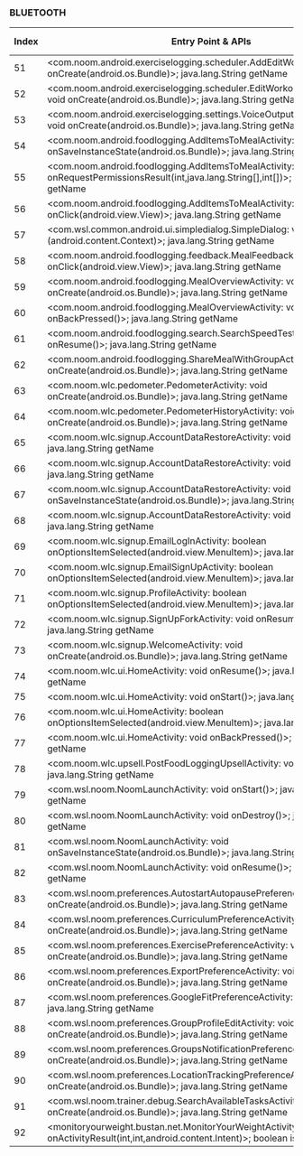 ### BLUETOOTH
| Index | Entry Point & APIs | Screen shot | Resource id | Label |
| ------------- | ------------- | ------------- |-------------|-------------|
| 51 | <com.noom.android.exerciselogging.scheduler.AddEditWorkoutActivity: void onCreate(android.os.Bundle)>; java.lang.String getName | ![](D:\COSMOS\output\py\Play_win8\Health_Fitness\com.wsl.noom\com.noom.android.exerciselogging.scheduler.AddEditWorkoutActivity.png) |  | F |
| 52 | <com.noom.android.exerciselogging.scheduler.EditWorkoutScheduleActivity: void onCreate(android.os.Bundle)>; java.lang.String getName | ![](D:\COSMOS\output\py\Play_win8\Health_Fitness\com.wsl.noom\com.noom.android.exerciselogging.scheduler.EditWorkoutScheduleActivity.png) |  | F |
| 53 | <com.noom.android.exerciselogging.settings.VoiceOutputPreferenceActivity: void onCreate(android.os.Bundle)>; java.lang.String getName | ![](D:\COSMOS\output\py\Play_win8\Health_Fitness\com.wsl.noom\com.noom.android.exerciselogging.settings.VoiceOutputPreferenceActivity.png) |  | F |
| 54 | <com.noom.android.foodlogging.AddItemsToMealActivity: void onSaveInstanceState(android.os.Bundle)>; java.lang.String getName | ![](D:\COSMOS\output\py\Play_win8\Health_Fitness\com.wsl.noom\com.noom.android.foodlogging.AddItemsToMealActivity.png) |  | F |
| 55 | <com.noom.android.foodlogging.AddItemsToMealActivity: void onRequestPermissionsResult(int,java.lang.String[],int[])>; java.lang.String getName | ![](D:\COSMOS\output\py\Play_win8\Health_Fitness\com.wsl.noom\com.noom.android.foodlogging.AddItemsToMealActivity.png) |  | F |
| 56 | <com.noom.android.foodlogging.AddItemsToMealActivity: void onClick(android.view.View)>; java.lang.String getName | ![](D:\COSMOS\output\py\Play_win8\Health_Fitness\com.wsl.noom\com.noom.android.foodlogging.AddItemsToMealActivity.png) |  | F |
| 57 | <com.wsl.common.android.ui.simpledialog.SimpleDialog: void <init>(android.content.Context)>; java.lang.String getName | ![](D:\COSMOS\output\py\Play_win8\Health_Fitness\com.wsl.noom\com.noom.android.foodlogging.AddItemsToMealActivity.png) |  | F |
| 58 | <com.noom.android.foodlogging.feedback.MealFeedbackActivity$2: void onClick(android.view.View)>; java.lang.String getName | ![](D:\COSMOS\output\py\Play_win8\Health_Fitness\com.wsl.noom\com.noom.android.foodlogging.feedback.MealFeedbackActivity.png) |  | F |
| 59 | <com.noom.android.foodlogging.MealOverviewActivity: void onCreate(android.os.Bundle)>; java.lang.String getName | ![](D:\COSMOS\output\py\Play_win8\Health_Fitness\com.wsl.noom\com.noom.android.foodlogging.MealOverviewActivity.png) |  | F |
| 60 | <com.noom.android.foodlogging.MealOverviewActivity: void onBackPressed()>; java.lang.String getName | ![](D:\COSMOS\output\py\Play_win8\Health_Fitness\com.wsl.noom\com.noom.android.foodlogging.MealOverviewActivity.png) |  | F |
| 61 | <com.noom.android.foodlogging.search.SearchSpeedTesterActivity: void onResume()>; java.lang.String getName | ![](D:\COSMOS\output\py\Play_win8\Health_Fitness\com.wsl.noom\com.noom.android.foodlogging.search.SearchSpeedTesterActivity.png) |  | |
| 62 | <com.noom.android.foodlogging.ShareMealWithGroupActivity: void onCreate(android.os.Bundle)>; java.lang.String getName | ![](D:\COSMOS\output\py\Play_win8\Health_Fitness\com.wsl.noom\com.noom.android.foodlogging.ShareMealWithGroupActivity.png) |  | F |
| 63 | <com.noom.wlc.pedometer.PedometerActivity: void onCreate(android.os.Bundle)>; java.lang.String getName | ![](D:\COSMOS\output\py\Play_win8\Health_Fitness\com.wsl.noom\com.noom.wlc.pedometer.PedometerActivity.png) |  | F |
| 64 | <com.noom.wlc.pedometer.PedometerHistoryActivity: void onCreate(android.os.Bundle)>; java.lang.String getName | ![](D:\COSMOS\output\py\Play_win8\Health_Fitness\com.wsl.noom\com.noom.wlc.pedometer.PedometerHistoryActivity.png) |  | F |
| 65 | <com.noom.wlc.signup.AccountDataRestoreActivity: void onResume()>; java.lang.String getName | ![](D:\COSMOS\output\py\Play_win8\Health_Fitness\com.wsl.noom\com.noom.wlc.signup.AccountDataRestoreActivity.png) |  | |
| 66 | <com.noom.wlc.signup.AccountDataRestoreActivity: void onPause()>; java.lang.String getName | ![](D:\COSMOS\output\py\Play_win8\Health_Fitness\com.wsl.noom\com.noom.wlc.signup.AccountDataRestoreActivity.png) |  | |
| 67 | <com.noom.wlc.signup.AccountDataRestoreActivity: void onSaveInstanceState(android.os.Bundle)>; java.lang.String getName | ![](D:\COSMOS\output\py\Play_win8\Health_Fitness\com.wsl.noom\com.noom.wlc.signup.AccountDataRestoreActivity.png) |  | |
| 68 | <com.noom.wlc.signup.AccountDataRestoreActivity: void onDestroy()>; java.lang.String getName | ![](D:\COSMOS\output\py\Play_win8\Health_Fitness\com.wsl.noom\com.noom.wlc.signup.AccountDataRestoreActivity.png) |  | |
| 69 | <com.noom.wlc.signup.EmailLogInActivity: boolean onOptionsItemSelected(android.view.MenuItem)>; java.lang.String getName | ![](D:\COSMOS\output\py\Play_win8\Health_Fitness\com.wsl.noom\com.noom.wlc.signup.EmailLogInActivity.png) |  | F |
| 70 | <com.noom.wlc.signup.EmailSignUpActivity: boolean onOptionsItemSelected(android.view.MenuItem)>; java.lang.String getName | ![](D:\COSMOS\output\py\Play_win8\Health_Fitness\com.wsl.noom\com.noom.wlc.signup.EmailSignUpActivity.png) |  | F |
| 71 | <com.noom.wlc.signup.ProfileActivity: boolean onOptionsItemSelected(android.view.MenuItem)>; java.lang.String getName | ![](D:\COSMOS\output\py\Play_win8\Health_Fitness\com.wsl.noom\com.noom.wlc.signup.ProfileActivity.png) |  | F |
| 72 | <com.noom.wlc.signup.SignUpForkActivity: void onResume()>; java.lang.String getName | ![](D:\COSMOS\output\py\Play_win8\Health_Fitness\com.wsl.noom\com.noom.wlc.signup.SignUpForkActivity.png) |  | F |
| 73 | <com.noom.wlc.signup.WelcomeActivity: void onCreate(android.os.Bundle)>; java.lang.String getName | ![](D:\COSMOS\output\py\Play_win8\Health_Fitness\com.wsl.noom\com.noom.wlc.signup.WelcomeActivity.png) |  | F |
| 74 | <com.noom.wlc.ui.HomeActivity: void onResume()>; java.lang.String getName | ![](D:\COSMOS\output\py\Play_win8\Health_Fitness\com.wsl.noom\com.noom.wlc.ui.HomeActivity.png) |  | F |
| 75 | <com.noom.wlc.ui.HomeActivity: void onStart()>; java.lang.String getName | ![](D:\COSMOS\output\py\Play_win8\Health_Fitness\com.wsl.noom\com.noom.wlc.ui.HomeActivity.png) |  | F |
| 76 | <com.noom.wlc.ui.HomeActivity: boolean onOptionsItemSelected(android.view.MenuItem)>; java.lang.String getName | ![](D:\COSMOS\output\py\Play_win8\Health_Fitness\com.wsl.noom\com.noom.wlc.ui.HomeActivity.png) |  | F |
| 77 | <com.noom.wlc.ui.HomeActivity: void onBackPressed()>; java.lang.String getName | ![](D:\COSMOS\output\py\Play_win8\Health_Fitness\com.wsl.noom\com.noom.wlc.ui.HomeActivity.png) |  | F |
| 78 | <com.noom.wlc.upsell.PostFoodLoggingUpsellActivity: void onResume()>; java.lang.String getName | ![](D:\COSMOS\output\py\Play_win8\Health_Fitness\com.wsl.noom\com.noom.wlc.upsell.PostFoodLoggingUpsellActivity.png) |  | F |
| 79 | <com.wsl.noom.NoomLaunchActivity: void onStart()>; java.lang.String getName | ![](D:\COSMOS\output\py\Play_win8\Health_Fitness\com.wsl.noom\com.wsl.noom.NoomLaunchActivity.png) |  | |
| 80 | <com.wsl.noom.NoomLaunchActivity: void onDestroy()>; java.lang.String getName | ![](D:\COSMOS\output\py\Play_win8\Health_Fitness\com.wsl.noom\com.wsl.noom.NoomLaunchActivity.png) |  | |
| 81 | <com.wsl.noom.NoomLaunchActivity: void onSaveInstanceState(android.os.Bundle)>; java.lang.String getName | ![](D:\COSMOS\output\py\Play_win8\Health_Fitness\com.wsl.noom\com.wsl.noom.NoomLaunchActivity.png) |  | |
| 82 | <com.wsl.noom.NoomLaunchActivity: void onResume()>; java.lang.String getName | ![](D:\COSMOS\output\py\Play_win8\Health_Fitness\com.wsl.noom\com.wsl.noom.NoomLaunchActivity.png) |  | |
| 83 | <com.wsl.noom.preferences.AutostartAutopausePreferenceActivity: void onCreate(android.os.Bundle)>; java.lang.String getName | ![](D:\COSMOS\output\py\Play_win8\Health_Fitness\com.wsl.noom\com.wsl.noom.preferences.AutostartAutopausePreferenceActivity.png) |  | F |
| 84 | <com.wsl.noom.preferences.CurriculumPreferenceActivity: void onCreate(android.os.Bundle)>; java.lang.String getName | ![](D:\COSMOS\output\py\Play_win8\Health_Fitness\com.wsl.noom\com.wsl.noom.preferences.CurriculumPreferenceActivity.png) |  | F |
| 85 | <com.wsl.noom.preferences.ExercisePreferenceActivity: void onCreate(android.os.Bundle)>; java.lang.String getName | ![](D:\COSMOS\output\py\Play_win8\Health_Fitness\com.wsl.noom\com.wsl.noom.preferences.ExercisePreferenceActivity.png) |  | F |
| 86 | <com.wsl.noom.preferences.ExportPreferenceActivity: void onCreate(android.os.Bundle)>; java.lang.String getName | ![](D:\COSMOS\output\py\Play_win8\Health_Fitness\com.wsl.noom\com.wsl.noom.preferences.ExportPreferenceActivity.png) |  | F |
| 87 | <com.wsl.noom.preferences.GoogleFitPreferenceActivity: void onStart()>; java.lang.String getName | ![](D:\COSMOS\output\py\Play_win8\Health_Fitness\com.wsl.noom\com.wsl.noom.preferences.GoogleFitPreferenceActivity.png) |  | F |
| 88 | <com.wsl.noom.preferences.GroupProfileEditActivity: void onCreate(android.os.Bundle)>; java.lang.String getName | ![](D:\COSMOS\output\py\Play_win8\Health_Fitness\com.wsl.noom\com.wsl.noom.preferences.GroupProfileEditActivity.png) |  | F |
| 89 | <com.wsl.noom.preferences.GroupsNotificationPreferenceActivity: void onCreate(android.os.Bundle)>; java.lang.String getName | ![](D:\COSMOS\output\py\Play_win8\Health_Fitness\com.wsl.noom\com.wsl.noom.preferences.GroupsNotificationPreferenceActivity.png) |  | F |
| 90 | <com.wsl.noom.preferences.LocationTrackingPreferenceActivity: void onCreate(android.os.Bundle)>; java.lang.String getName | ![](D:\COSMOS\output\py\Play_win8\Health_Fitness\com.wsl.noom\com.wsl.noom.preferences.LocationTrackingPreferenceActivity.png) |  | F |
| 91 | <com.wsl.noom.trainer.debug.SearchAvailableTasksActivity: void onCreate(android.os.Bundle)>; java.lang.String getName | ![](D:\COSMOS\output\py\Play_win8\Health_Fitness\com.wsl.noom\com.wsl.noom.trainer.debug.SearchAvailableTasksActivity.png) |  | F |
| 92 | <monitoryourweight.bustan.net.MonitorYourWeightActivity: void onActivityResult(int,int,android.content.Intent)>; boolean isEnabled | ![](D:\COSMOS\output\py\Play_win8\Health_Fitness\monitoryourweight.bustan.net\monitoryourweight.bustan.net.MonitorYourWeightActivity.png) |  | |
